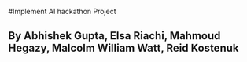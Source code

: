 #Implement AI hackathon Project

## By Abhishek Gupta, Elsa Riachi, Mahmoud Hegazy, Malcolm William Watt, Reid Kostenuk